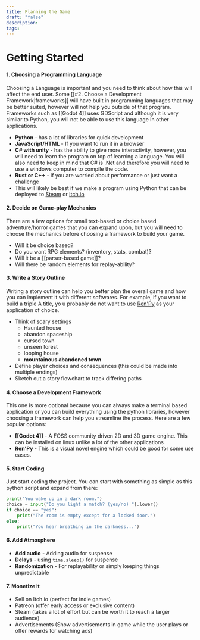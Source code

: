 ```yaml
---
title: Planning the Game
draft: "false"
description: 
tags:
---
```



# Getting Started

#### 1. Choosing a Programming Language
Choosing a Language is important and you need to think about how this will affect the end user. Some [[#2. Choose a Development Framework|frameworks]] will have built in programming languages that may be better suited, however will not help you outside of that program. Frameworks such as [[Godot 4]] uses GDScript and although it is very similar to Python, you will not be able to use this language in other applications.
- **Python** - has a lot of libraries for quick development
- **JavaScript/HTML** - If you want to run it in a browser
- **C# with unity** - has the ability to give more interactivity, however, you will need to learn the program on top of learning a language. You will also need to keep in mind that C# is .Net and therefore you will need to use a windows computer to compile the code.
- **Rust or C++** - if you are worried about performance or just want a challenge
- This will likely be best if we make a program using Python that can be deployed to [Steam](https://store.steampowered.com/) or [Itch.io](https://itch.io/)
#### 2. Decide on Game-play Mechanics
There are a few options for small text-based or choice based adventure/horror games that you can expand upon, but you will need to choose the mechanics before choosing a framework to build your game.
- Will it be choice based?
- Do you want RPG elements? (inventory, stats, combat)?
- Will it be a [[parser-based game]]?
- Will there be random elements for replay-ability?
#### 3. Write a Story Outline
Writing a story outline can help you better plan the overall game and how you can implement it with different softwares. For example, if you want to build a triple A title, yo u probably do not want to use [Ren'Py](https://www.renpy.org/) as your application of choice.
- Think of scary settings
	- Haunted house
	- abandon spaceship
	- cursed town
	- unseen forest
	- looping house
	- **mountainous abandoned town**
- Define player choices and consequences (this could be made into multiple endings)
- Sketch out a story flowchart to track differing paths
#### 4. Choose a Development Framework
This one is more optional because you can always make a terminal based application or you can build everything using the python libraries, however choosing a framework can help you streamline the process. Here are a few popular options:
- **[[Godot 4]]** - A FOSS community driven 2D and 3D game engine. This can be installed on linux unlike a lot of the other applications
- **Ren'Py** - This is a visual novel engine which could be good for some use cases. 

#### 5. Start Coding
Just start coding the project. You can start with something as simple as this python script and expand from there:
```python
print("You wake up in a dark room.")
choice = input("Do you light a match? (yes/no) ").lower()
if choice == "yes":
    print("The room is empty except for a locked door.")
else:
    print("You hear breathing in the darkness...")

```
#### 6. Add Atmosphere
- **Add audio** - Adding audio for suspense 
- **Delays** - using `time.sleep()` for suspense
- **Randomization** - For replayability or simply keeping things unpredictable
#### 7. Monetize it
- Sell on Itch.io (perfect for indie games)
- Patreon (offer early access or exclusive content)
- Steam (takes a lot of effort but can be worth it to reach a larger audience)
- Advertisements (Show advertisements in game while the user plays or offer rewards for watching ads)
